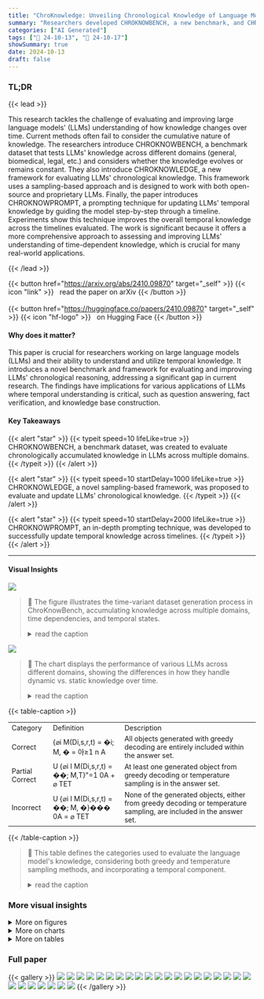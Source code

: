 ```yaml
---
title: "ChroKnowledge: Unveiling Chronological Knowledge of Language Models in Multiple Domains"
summary: "Researchers developed CHROKNOWBENCH, a new benchmark, and CHROKNOWLEDGE, a framework, to effectively evaluate and enhance large language models' understanding of chronological knowledge across various..."
categories: ["AI Generated"]
tags: ["🔖 24-10-13", "🤗 24-10-17"]
showSummary: true
date: 2024-10-13
draft: false
---
```


### TL;DR


{{< lead >}}

This research tackles the challenge of evaluating and improving large language models' (LLMs) understanding of how knowledge changes over time.  Current methods often fail to consider the cumulative nature of knowledge.  The researchers introduce CHROKNOWBENCH, a benchmark dataset that tests LLMs' knowledge across different domains (general, biomedical, legal, etc.) and considers whether the knowledge evolves or remains constant.  They also introduce CHROKNOWLEDGE, a new framework for evaluating LLMs' chronological knowledge.  This framework uses a sampling-based approach and is designed to work with both open-source and proprietary LLMs.  Finally, the paper introduces CHROKNOWPROMPT, a prompting technique for updating LLMs' temporal knowledge by guiding the model step-by-step through a timeline. Experiments show this technique improves the overall temporal knowledge across the timelines evaluated.  The work is significant because it offers a more comprehensive approach to assessing and improving LLMs' understanding of time-dependent knowledge, which is crucial for many real-world applications.

{{< /lead >}}


{{< button href="https://arxiv.org/abs/2410.09870" target="_self" >}}
{{< icon "link" >}} &nbsp; read the paper on arXiv
{{< /button >}}
<br><br>
{{< button href="https://huggingface.co/papers/2410.09870" target="_self" >}}
{{< icon "hf-logo" >}} &nbsp; on Hugging Face
{{< /button >}}

#### Why does it matter?
This paper is crucial for researchers working on large language models (LLMs) and their ability to understand and utilize temporal knowledge.  It introduces a novel benchmark and framework for evaluating and improving LLMs' chronological reasoning, addressing a significant gap in current research. The findings have implications for various applications of LLMs where temporal understanding is critical, such as question answering, fact verification, and knowledge base construction.
#### Key Takeaways

{{< alert "star" >}}
{{< typeit speed=10 lifeLike=true >}} CHROKNOWBENCH, a benchmark dataset, was created to evaluate chronologically accumulated knowledge in LLMs across multiple domains. {{< /typeit >}}
{{< /alert >}}

{{< alert "star" >}}
{{< typeit speed=10 startDelay=1000 lifeLike=true >}} CHROKNOWLEDGE, a novel sampling-based framework, was proposed to evaluate and update LLMs' chronological knowledge. {{< /typeit >}}
{{< /alert >}}

{{< alert "star" >}}
{{< typeit speed=10 startDelay=2000 lifeLike=true >}} CHROKNOWPROMPT, an in-depth prompting technique, was developed to successfully update temporal knowledge across timelines. {{< /typeit >}}
{{< /alert >}}

------
#### Visual Insights



![](figures/figures_2_0.png)

> 🔼 The figure illustrates the time-variant dataset generation process in ChroKnowBench, accumulating knowledge across multiple domains, time dependencies, and temporal states.
> <details>
> <summary>read the caption</summary>
> Figure 1: The overview of time variant dataset generation in ChroKnowBench. We accumulate knowledge in three key aspects: (1) multiple domains: general, biomedical, legal, commonsense, and mathematics; (2) time dependency: as time goes by, changeable knowledge; (3) temporal state: dynamic (has evolved over period) and static (no change occurred during period).
> </details>





![](charts/charts_5_0.png)

> 🔼 The chart displays the performance of various LLMs across different domains, showing the differences in how they handle dynamic vs. static knowledge over time.
> <details>
> <summary>read the caption</summary>
> Figure 2: Performance analysis of general domain. The left two figures show the tendency of dynamic knowledge in temporal results, with more fluctuations in recent knowledge compared to static knowledge, which is more stable but still shows slight variation across the plots. The template-wise results reveal a trend of minimal reliance on internal representation (top figures). Meanwhile, the MCQA templates are influenced by the model’s specialized capabilities, even managing to overcome the training cutoff in recent years (bottom figures).
> </details>





{{< table-caption >}}
<br><table id='2' style='font-size:14px'><tr><td>Category</td><td>Definition</td><td>Description</td></tr><tr><td>Correct</td><td>{⌀i  M(Di,s,r,t) = �i; M, � = 아≥1 n A</td><td>All objects generated with greedy decoding are entirely included within the answer set.</td></tr><tr><td>Partial Correct</td><td>U {⌀i I M(Di,s,r,t) = ��; M,T}"=1 0A + ⌀ TET</td><td>At least one generated object from greedy decoding or temperature sampling is in the answer set.</td></tr><tr><td>Incorrect</td><td>U {⌀i I M(Di,s,r,t) = ��; M, �}��� 0A = ⌀ TET</td><td>None of the generated objects, either from greedy decoding or temperature sampling, are included in the answer set.</td></tr></table>{{< /table-caption >}}

> 🔼 This table defines the categories used to evaluate the language model's knowledge, considering both greedy and temperature sampling methods, and incorporating a temporal component.
> <details>
> <summary>read the caption</summary>
> Table 1: Knowledge categorization with a temporal component. We classify responses into Correct, Partial Correct, and Incorrect to specify eliciting predictions in diverse way by comparing them with the answer set A. We use a temperature set T∈{0, 0.7} to capture variations in prediction, where T includes both greedy decoding and temperature sampling. We set n as 5, meaning that we evaluate using five distinct combinations of few-shot exemplars to ensure the robust assessment.
> </details>



### More visual insights

<details>
<summary>More on figures
</summary>


![](figures/figures_8_0.png)

> 🔼 The figure illustrates the step-by-step process of ChroKnowPrompt, showing how it traverses through time spans to refine chronological knowledge in LLMs.
> <details>
> <summary>read the caption</summary>
> Figure 5: Overview of ChroKnowPrompt. The algorithm systematically traverses step by step, appending each span's result as few shot for each steps. The range of each previous and next span is predefined, with the order of nearest time stamp from target Tn. The model suggests last candidate answer Cn, verified and refined through several steps, which ends to be checked with the object on in benchmark.
> </details>



![](figures/figures_20_0.png)

> 🔼 The figure shows the performance of various language models on a general domain knowledge task, comparing dynamic and static knowledge across different time periods and using two different question formats.
> <details>
> <summary>read the caption</summary>
> Figure 2: Performance analysis of general domain. The left two figures show the tendency of dynamic knowledge in temporal results, with more fluctuations in recent knowledge compared to static knowledge, which is more stable but still shows slight variation across the plots. The template-wise results reveal a trend of minimal reliance on internal representation (top figures). Meanwhile, the MCQA templates are influenced by the model’s specialized capabilities, even managing to overcome the training cutoff in recent years (bottom figures).
> </details>



</details>



<details>
<summary>More on charts
</summary>


![](charts/charts_6_0.png "🔼 Figure 2: Performance analysis of general domain. The left two figures show the tendency of dynamic knowledge in temporal results, with more fluctuations in recent knowledge compared to static knowledge, which is more stable but still shows slight variation across the plots. The template-wise results reveal a trend of minimal reliance on internal representation (top figures). Meanwhile, the MCQA templates are influenced by the model's specialized capabilities, even managing to overcome the training cutoff in recent years (bottom figures).")

> 🔼 The chart displays the performance of various LLMs on a general domain knowledge task, differentiating between dynamic and static knowledge and showing the impact of different prompting templates (Generation and Multi-choice QA).
> <details>
> <summary>read the caption</summary>
> Figure 2: Performance analysis of general domain. The left two figures show the tendency of dynamic knowledge in temporal results, with more fluctuations in recent knowledge compared to static knowledge, which is more stable but still shows slight variation across the plots. The template-wise results reveal a trend of minimal reliance on internal representation (top figures). Meanwhile, the MCQA templates are influenced by the model's specialized capabilities, even managing to overcome the training cutoff in recent years (bottom figures).
> </details>


![](charts/charts_7_0.png "🔼 Figure 4: Chronological categorization based on each answer with its time stamp. If the model answer correctly for all, it is re-categorized as Known. The target of ChroKnowPrompt is Partial Known, which confuses its knowledge among the whole time stamps.")

> 🔼 The chart illustrates the ChroKnowPrompt's approach of traversing through time stamps to refine the model's chronological knowledge, classifying responses into Known, Partial Known, Cut-off, and Unknown.
> <details>
> <summary>read the caption</summary>
> Figure 4: Chronological categorization based on each answer with its time stamp. If the model answer correctly for all, it is re-categorized as Known. The target of ChroKnowPrompt is Partial Known, which confuses its knowledge among the whole time stamps.
> </details>


![](charts/charts_19_0.png "🔼 Figure 2: Performance analysis of general domain. The left two figures show the tendency of dynamic knowledge in temporal results, with more fluctuations in recent knowledge compared to static knowledge, which is more stable but still shows slight variation across the plots. The template-wise results reveal a trend of minimal reliance on internal representation (top figures). Meanwhile, the MCQA templates are influenced by the model’s specialized capabilities, even managing to overcome the training cutoff in recent years (bottom figures).")

> 🔼 The chart displays the performance of various LLMs across different domains, comparing dynamic and static knowledge and highlighting the impact of the choice of template on the results.
> <details>
> <summary>read the caption</summary>
> Figure 2: Performance analysis of general domain. The left two figures show the tendency of dynamic knowledge in temporal results, with more fluctuations in recent knowledge compared to static knowledge, which is more stable but still shows slight variation across the plots. The template-wise results reveal a trend of minimal reliance on internal representation (top figures). Meanwhile, the MCQA templates are influenced by the model’s specialized capabilities, even managing to overcome the training cutoff in recent years (bottom figures).
> </details>


![](charts/charts_19_1.png "🔼 Figure 2: Performance analysis of general domain. The left two figures show the tendency of dynamic knowledge in temporal results, with more fluctuations in recent knowledge compared to static knowledge, which is more stable but still shows slight variation across the plots. The template-wise results reveal a trend of minimal reliance on internal representation (top figures). Meanwhile, the MCQA templates are influenced by the model’s specialized capabilities, even managing to overcome the training cutoff in recent years (bottom figures).")

> 🔼 The chart displays the performance of various language models on a general domain knowledge task, showing the stability of static knowledge and the fluctuations of dynamic knowledge over time.
> <details>
> <summary>read the caption</summary>
> Figure 2: Performance analysis of general domain. The left two figures show the tendency of dynamic knowledge in temporal results, with more fluctuations in recent knowledge compared to static knowledge, which is more stable but still shows slight variation across the plots. The template-wise results reveal a trend of minimal reliance on internal representation (top figures). Meanwhile, the MCQA templates are influenced by the model’s specialized capabilities, even managing to overcome the training cutoff in recent years (bottom figures).
> </details>


</details>



<details>
<summary>More on tables
</summary>


{{< table-caption >}}
<table id='2' style='font-size:14px'><tr><td>Time Dependency</td><td>Domain (Time Frame)</td><td># of Relations</td><td>Structured</td><td>Format</td><td>Temporal State</td><td># of Examples</td><td>Source</td></tr><tr><td rowspan="6">Time Variant</td><td rowspan="2">general (2010 - 2023)</td><td rowspan="2">8</td><td rowspan="2"></td><td rowspan="2">(s, r, ⌀, t)</td><td>dynamic</td><td>8,330</td><td rowspan="2">Wikidata</td></tr><tr><td>static</td><td>8,302</td></tr><tr><td rowspan="2">biomedical (2020 - 2024)</td><td rowspan="2">14</td><td rowspan="2">V</td><td rowspan="2">(s, r, ⌀, t)</td><td>dynamic</td><td>7,345</td><td rowspan="2">UMLS</td></tr><tr><td>static</td><td>7,345</td></tr><tr><td rowspan="2">legal (2010 - 2023)</td><td rowspan="2">6</td><td rowspan="2">X</td><td rowspan="2">QA</td><td>dynamic</td><td>3,142</td><td rowspan="2">CFR</td></tr><tr><td>static</td><td>3,142</td></tr><tr><td rowspan="2">Time Invariant</td><td rowspan="2">commonsense math</td><td rowspan="2">8 12</td><td rowspan="2">V V</td><td rowspan="2">(s, r, o) (s, r,o)</td><td>invariant</td><td>24,788</td><td rowspan="2">CSKG Math-KG</td></tr><tr><td>invariant</td><td>2,585</td></tr></table>{{< /table-caption >}}
> 🔼 {{ table.description }}
> <details>
> <summary>read the caption</summary>
> {{ table.caption }}
> </details>


> Table 2 presents the statistical characteristics of the ChroKnowBench dataset, categorizing knowledge as time-variant or time-invariant across multiple domains and temporal states.


{{< table-caption >}}
<br><table id='2' style='font-size:14px'><tr><td rowspan="3">Models</td><td colspan="4">general</td><td colspan="4">biomedical</td><td colspan="2">Model Increase</td></tr><tr><td colspan="2">total span</td><td colspan="2">previous span</td><td colspan="2">total span</td><td colspan="2">previous span</td><td rowspan="2">total span</td><td rowspan="2">previous span</td></tr><tr><td>dynamic</td><td>static</td><td>dynamic</td><td>static</td><td>dynamic</td><td>static</td><td>dynamic</td><td>static</td></tr><tr><td colspan="11">Proprietary Large Language Models</td></tr><tr><td>GPT4o-mini</td><td>28.7 (+7.7)</td><td>33.2 (+4.7)</td><td>26.6 (+5.7)</td><td>31.7 (+3.3)</td><td>51.9 (+23.0)</td><td>51.6 (+27.8)</td><td>41.8 (+12.8)</td><td>36.7 (+13.0)</td><td>15.8</td><td>8.7</td></tr><tr><td colspan="11">Open-Source Large Language Models</td></tr><tr><td>Phi3.5 Mini</td><td>17.3 (+2.1)</td><td>25.5 (+2.5)</td><td>16.5 (+1.2)</td><td>24.1 (+1.1)</td><td>45.4 (+18.7)</td><td>41.3 (+20.3)</td><td>36.6 (+10.0)</td><td>31.5 (+10.5)</td><td>10.9</td><td>5.7</td></tr><tr><td>LLaMA3.1</td><td>20.6 (+3.1)</td><td>27.1 (+1.7)</td><td>19.4 (+1.9)</td><td>26.4 (+1.0)</td><td>36.9 (+9.2)</td><td>33.6 (+7.9)</td><td>32.0 (+4.2)</td><td>29.1 (+3.4)</td><td>5.5</td><td>2.6</td></tr><tr><td>Gemma2</td><td>19.6 (+4.0)</td><td>26.7 (+2.3)</td><td>17.8 (+2.2)</td><td>24.7 (+0.4)</td><td>32.5 (+6.2)</td><td>31.7 (+9.0)</td><td>27.9 (+1.5)</td><td>26.7 (+4.1)</td><td>5.4</td><td>2.1</td></tr><tr><td>Mistral v0.3</td><td>18.6 (+1.8)</td><td>26.9 (+1.6)</td><td>18.3 (+1.6)</td><td>26.8 (+1.5)</td><td>26.6 (+4.2)</td><td>24.3 (+5.6)</td><td>24.6 (+2.2)</td><td>21.3 (+2.6)</td><td>3.3</td><td>2.0</td></tr><tr><td>LLaMA3</td><td>20.9 (+2.7)</td><td>28.0 (+1.7)</td><td>20.8 (+2.5)</td><td>27.2 (+0.9)</td><td>31.4 (+5.7)</td><td>25.7 (+3.8)</td><td>28.7 (+3.0)</td><td>24.2 (+2.3)</td><td>3.5</td><td>2.2</td></tr><tr><td>Gemma</td><td>18.9 (+1.0)</td><td>25.9 (+1.5)</td><td>18.8 (+0.8)</td><td>25.3 (+0.8)</td><td>18.3 (+6.0)</td><td>12.6 (+5.3)</td><td>16.0 (+3.7)</td><td>9.60 (+2.3)</td><td>3.5</td><td>1.9</td></tr><tr><td>SOLAR</td><td>16.5 (+0.8)</td><td>24.9 (+0.9)</td><td>16.7 (+1.1)</td><td>25.1 (+1.1)</td><td>26.5 (+4.1)</td><td>20.3 (+4.5)</td><td>27.7 (+5.3)</td><td>19.7 (+3.8)</td><td>2.6</td><td>2.8</td></tr><tr><td>LLaMA2</td><td>18.1 (+5.2)</td><td>26.6 (+5.0)</td><td>15.9 (+3.0)</td><td>23.1 (+1.5)</td><td>44.3 (+25.2)</td><td>37.2 (+26.3)</td><td>32.5 (+13.4)</td><td>23.3 (+12.4)</td><td>15.4</td><td>7.6</td></tr><tr><td>Temporal Increase</td><td>3.2</td><td>2.4</td><td>2.2</td><td>1.3</td><td>11.4</td><td>12.3</td><td>6.2</td><td>6.0</td><td></td><td></td></tr><tr><td>Domain Increase</td><td colspan="2">2.8</td><td colspan="2">1.8</td><td colspan="2">11.9</td><td colspan="2">6.1</td><td colspan="2"></td></tr></table>{{< /table-caption >}}
> 🔼 {{ table.description }}
> <details>
> <summary>read the caption</summary>
> {{ table.caption }}
> </details>


> Table 3 shows the results of applying the ChroKnowPrompt method to various LLMs, indicating the improvement in identifying chronological knowledge across different domains and time spans.


{{< table-caption >}}
<table id='2' style='font-size:14px'><tr><td rowspan="3">Models</td><td colspan="4">legal</td><td colspan="2">Model Increase</td></tr><tr><td colspan="2">total span</td><td colspan="2">previous span</td><td rowspan="2">total span</td><td rowspan="2">previous span</td></tr><tr><td>dynamic</td><td>static</td><td>dynamic</td><td>static</td></tr><tr><td colspan="7">Proprietary Large Language Models</td></tr><tr><td>GPT4o-mini</td><td>3.2 (+1.9)</td><td>51.9 (+14.1)</td><td>2.6 (+1.3)</td><td>48.4 (+10.6)</td><td>8.0</td><td>6.0</td></tr><tr><td colspan="7">Open-Source Large Language Models</td></tr><tr><td>Phi3.5 Mini</td><td>0.6 (+0.3)</td><td>14.2 (+4.5)</td><td>0.6 (+0.3)</td><td>11.9 (+2.3)</td><td>2.4</td><td>1.3</td></tr><tr><td>LLaMA3.1</td><td>0.3 (+0.0)</td><td>13.8 (+1.3)</td><td>0.3 (+0.0)</td><td>12.5 (+0.0)</td><td>0.7</td><td>0.0</td></tr><tr><td>Gemma2</td><td>2.9 (+0.6)</td><td>44.6 (+2.6)</td><td>2.6 (+0.3)</td><td>43.9 (+1.9)</td><td>1.6</td><td>1.1</td></tr><tr><td>Mistral v0.3</td><td>1.3 (+0.6)</td><td>21.1 (+7.0)</td><td>1.0 (+0.3)</td><td>19.2 (+5.1)</td><td>3.8</td><td>2.7</td></tr><tr><td>LLaMA3</td><td>1.0 (+0.3)</td><td>18.9 (+0.6)</td><td>1.3 (+0.6)</td><td>18.9 (+0.6)</td><td>0.5</td><td>0.6</td></tr><tr><td>Gemma</td><td>0.3 (+0.0)</td><td>8.70 (+0.0)</td><td>0.3 (+0.0)</td><td>8.70 (+0.0)</td><td>0.0</td><td>0.0</td></tr><tr><td>SOLAR</td><td>0.6 (+0.0)</td><td>26.8 (+1.3)</td><td>0.6 (+0.0)</td><td>28.4 (+2.9)</td><td>0.7</td><td>1.5</td></tr><tr><td>LLaMA2</td><td>0.3 (+0.0)</td><td>21.8 (+12.8)</td><td>0.3 (+0.0)</td><td>17.3 (+8.3)</td><td>6.4</td><td>4.2</td></tr><tr><td>Temporal Increase</td><td>0.4</td><td>4.9</td><td>0.3</td><td>3.5</td><td></td><td></td></tr><tr><td>Domain Increase</td><td colspan="2">2.7</td><td colspan="2">1.9</td><td></td><td></td></tr></table>{{< /table-caption >}}
> 🔼 {{ table.description }}
> <details>
> <summary>read the caption</summary>
> {{ table.caption }}
> </details>


> Table 4 presents the performance of the ChroKnowPrompt method on a legal domain dataset, showing the level of 'Known' knowledge before and after applying the method, categorized by model type and whether the entire time span or only the previous time span was considered.


{{< table-caption >}}
<table id='1' style='font-size:14px'><tr><td>Template: Generation</td></tr><tr><td>Q. In 2020, Pedro Braillard Poccard, position held, [Object] A. member of the Argentine Chamber of Senators</td></tr><tr><td>Q. In 2020, Ana Santos Aramburo, position held, [Object] A. Spain National Library general manager</td></tr><tr><td>Q. In 2020, James E. McPherson, position held, [Object] A. United States Secretary of the Navy</td></tr><tr><td>Q. In 2020, Jesus �vila de Grado, position held, [Object] A. chief scientific officer</td></tr><tr><td>Q. In 2020, Donald Tusk, position held, [Object] : (generate from here ...)</td></tr><tr><td>Template: MCQA</td></tr><tr><td>In 2020, what office does Pedro Braillard Poccard hold? (a) member of the Argentine Chamber of Senators, (b) Minister of Foreign Affairs, (c) Governor of Corrientes Province, (d) Mayor of Buenos Aires</td></tr><tr><td>(a) member of the Argentine Chamber of Senators</td></tr><tr><td>In 2020, what office does Ana Santos Aramburo hold? (a) Minister of Culture and Sports of Spain, (b) Director of the Prado Museum, (c) Spain National Library general manager, (d) President of the Spanish Royal Academy</td></tr><tr><td>(c) Spain National Library general manager</td></tr><tr><td>In 2020, what office does James E. McPherson hold? (a) United States Secretary of Homeland Security, (b) United States Attorney General, (c) United States Secretary of the Navy, (d) United States Secretary of Defense</td></tr><tr><td>(c) United States Secretary of the Navy</td></tr><tr><td>In 2020, what office does Jesus Avila de Grado hold? (a) President of the National Research Council, (b) Minister of Health, (c) Director of the World Health Organization, (d) chief scientific officer</td></tr><tr><td>(d) chief scientific officer</td></tr><tr><td>In 2020, what office does Donald Tusk hold? (a) President of the European Commission, (b) President of Poland, (c) Chancellor of Germany, (d) chairperson</td></tr><tr><td>: (generate from here ...)</td></tr></table>{{< /table-caption >}}
> 🔼 {{ table.description }}
> <details>
> <summary>read the caption</summary>
> {{ table.caption }}
> </details>


> Table 1 presents a classification framework that categorizes the correctness of language models’ responses based on their alignment with the answer set, considering both greedy decoding and temperature sampling.


{{< table-caption >}}
<br><table id='7' style='font-size:18px'><tr><td>1.</td><td>Print statement</td></tr><tr><td>2.</td><td>Display buffer</td></tr><tr><td></td><td></td></tr><tr><td>3.</td><td>Output stream</td></tr></table>{{< /table-caption >}}
> 🔼 {{ table.description }}
> <details>
> <summary>read the caption</summary>
> {{ table.caption }}
> </details>


> This table presents the results of the ChroKnowPrompt method, showing the improvement in knowledge recall for various LLMs across different domains and temporal spans.


</details>


### Full paper

{{< gallery >}}
<img src="paper_images/1.png" class="grid-w50 md:grid-w33 xl:grid-w25" />
<img src="paper_images/2.png" class="grid-w50 md:grid-w33 xl:grid-w25" />
<img src="paper_images/3.png" class="grid-w50 md:grid-w33 xl:grid-w25" />
<img src="paper_images/4.png" class="grid-w50 md:grid-w33 xl:grid-w25" />
<img src="paper_images/5.png" class="grid-w50 md:grid-w33 xl:grid-w25" />
<img src="paper_images/6.png" class="grid-w50 md:grid-w33 xl:grid-w25" />
<img src="paper_images/7.png" class="grid-w50 md:grid-w33 xl:grid-w25" />
<img src="paper_images/8.png" class="grid-w50 md:grid-w33 xl:grid-w25" />
<img src="paper_images/9.png" class="grid-w50 md:grid-w33 xl:grid-w25" />
<img src="paper_images/10.png" class="grid-w50 md:grid-w33 xl:grid-w25" />
<img src="paper_images/11.png" class="grid-w50 md:grid-w33 xl:grid-w25" />
<img src="paper_images/12.png" class="grid-w50 md:grid-w33 xl:grid-w25" />
<img src="paper_images/13.png" class="grid-w50 md:grid-w33 xl:grid-w25" />
<img src="paper_images/14.png" class="grid-w50 md:grid-w33 xl:grid-w25" />
<img src="paper_images/15.png" class="grid-w50 md:grid-w33 xl:grid-w25" />
<img src="paper_images/16.png" class="grid-w50 md:grid-w33 xl:grid-w25" />
<img src="paper_images/17.png" class="grid-w50 md:grid-w33 xl:grid-w25" />
<img src="paper_images/18.png" class="grid-w50 md:grid-w33 xl:grid-w25" />
<img src="paper_images/19.png" class="grid-w50 md:grid-w33 xl:grid-w25" />
<img src="paper_images/20.png" class="grid-w50 md:grid-w33 xl:grid-w25" />
<img src="paper_images/21.png" class="grid-w50 md:grid-w33 xl:grid-w25" />
<img src="paper_images/22.png" class="grid-w50 md:grid-w33 xl:grid-w25" />
<img src="paper_images/23.png" class="grid-w50 md:grid-w33 xl:grid-w25" />
<img src="paper_images/24.png" class="grid-w50 md:grid-w33 xl:grid-w25" />
<img src="paper_images/25.png" class="grid-w50 md:grid-w33 xl:grid-w25" />
<img src="paper_images/26.png" class="grid-w50 md:grid-w33 xl:grid-w25" />
<img src="paper_images/27.png" class="grid-w50 md:grid-w33 xl:grid-w25" />
{{< /gallery >}}